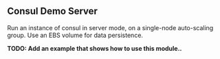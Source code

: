 ## Consul Demo Server

Run an instance of consul in server mode, on a single-node auto-scaling group.
Use an EBS volume for data persistence.

**TODO: Add an example that shows how to use this module..**

